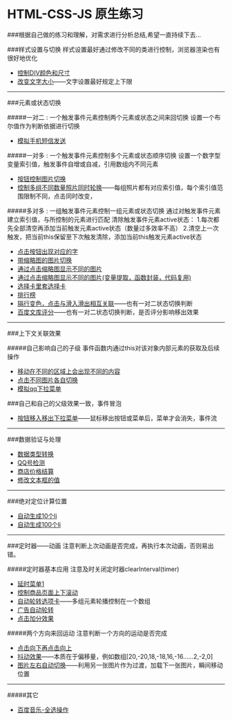 # HTML-CSS-JS 原生练习
###根据自己做的练习和理解，对需求进行分析总结,希望一直持续下去...


###样式设置与切换
样式设置最好通过修改不同的类进行控制，浏览器渲染也有很好地优化

* [控制DIV颜色和尺寸](http://peng2014.github.io/HTML-CSS-JS/JS-Basic/2.控制DIV颜色和尺寸.html)
* [改变文字大小](http://peng2014.github.io/HTML-CSS-JS/JS-Basic/3.改变文字大小.html)——文字设置最好规定上下限


****************************************************************************************************************

###元素或状态切换

#####一对二 : 一个触发事件元素控制两个元素或状态之间来回切换
设置一个布尔值作为判断依据进行切换

* [模拟手机短信发送](http://peng2014.github.io/HTML-CSS-JS/JS-Basic/4.模拟手机短信发送.html)



#####一对多 : 一个触发事件元素控制多个元素或状态顺序切换
设置一个数字型变量索引值，触发事件自增或自减，引用数组内不同元素

* [按钮控制图片切换](http://peng2014.github.io/HTML-CSS-JS/JS-Basic/5.图片切换.html)
* [控制多组不同数量照片同时轮换](http://peng2014.github.io/HTML-CSS-JS/JS-Basic/12.控制多组照片轮换.html)——每组照片都有对应索引值，每个索引值范围限制不同，点击同时改变，




#####多对多 : 一组触发事件元素控制一组元素或状态切换
通过对触发事件元素建立索引值，与所控制的元素进行匹配
清除触发事件元素active状态：
1.每次都先全部清空再添加当前触发元素active状态（数量过多效率不高）
2.清空上一次触发，把当前this保留至下次触发清除，添加当前this触发元素active状态


* [点击按钮出现对应的字](http://peng2014.github.io/HTML-CSS-JS/JS-Basic/9.索引值及this的应用_点击按钮出现相应的字.html)
* [带缩略图的图片切换](http://peng2014.github.io/HTML-CSS-JS/JS-Basic/11.带缩略图的图片切换.html)
* [通过点击缩略图显示不同的图片](http://peng2014.github.io/HTML-CSS-JS/JS-Basic/10.通过点击缩略图显示不同的图片.html)
* [通过点击缩略图显示不同的图片(变量提取，函数封装，代码复用)](http://peng2014.github.io/HTML-CSS-JS/JS-Basic/15代码复用.通过点击缩略图显示不同的图片.html)
* [选择卡里套选择卡](http://peng2014.github.io/HTML-CSS-JS/JS-Basic/18.选择卡里套选择卡.html)
* [排行榜](http://peng2014.github.io/HTML-CSS-JS/JS-Basic/19.排行榜.html)
* [隔行变色，点击与滑入滑出相互关联](http://peng2014.github.io/HTML-CSS-JS/JS-Basic/21.隔行变色.html)——也有一对二状态切换判断
* [百度文库评分](http://peng2014.github.io/HTML-CSS-JS/JS-Basic/22.百度文库评分.html)——也有一对二状态切换判断，是否评分影响移出效果



********************************************************************************************************************

###上下文关联效果

#####自己影响自己的子级
事件函数内通过this对该对象内部元素的获取及后续操作

* [移动在不同的区域上会出现不同的内容](http://peng2014.github.io/HTML-CSS-JS/JS-Basic/6.this的应用.html)
* [点击不同图片各自切换](http://peng2014.github.io/HTML-CSS-JS/JS-Basic/8.点击不同图片各自切换.html)
* [模拟qq下拉菜单](http://peng2014.github.io/HTML-CSS-JS/JS-Basic/13.模拟qq下拉菜单.html)






###自己和自己的父级效果一致，事件冒泡

* [按钮移入移出下拉菜单](http://peng2014.github.io/HTML-CSS-JS/JS-Basic/1.%E6%8C%89%E9%92%AEonmouseover.html)——鼠标移出按钮或菜单后，菜单才会消失，事件流







********************************************************************************************************************

###数据验证与处理


* [数据类型转换](http://peng2014.github.io/HTML-CSS-JS/JS-Basic/14.数据类型及转换实例.html)
* [QQ号检测](http://peng2014.github.io/HTML-CSS-JS/JS-Basic/14.1数据类型及转换实例2.html)
* [商店价格结算](http://peng2014.github.io/HTML-CSS-JS/JS-Basic/16.商店价格结算.html)
* [修改文本框的值](http://peng2014.github.io/HTML-CSS-JS/JS-Basic/17.修改文本框的值.html)





********************************************************************************************************************

###绝对定位计算位置

* [自动生成10个li](http://peng2014.github.io/HTML-CSS-JS/JS-Basic/7.自动生成10个li.html)
* [自动生成100个li](http://peng2014.github.io/HTML-CSS-JS/JS-Basic/7.1自动生成100个li.html)










********************************************************************************************************************

###定时器——动画
注意判断上次动画是否完成，再执行本次动画，否则易出错。

#####定时器基本应用
注意及时关闭定时器clearInterval(timer)

* [延时菜单1](http://peng2014.github.io/HTML-CSS-JS/JS-Basic/24.延时菜单1.html)
* [控制商品页面上下滚动](http://peng2014.github.io/HTML-CSS-JS/JS-Basic/25.控制商品页面上下滚动.html)
* [自动轮转选项卡](http://peng2014.github.io/HTML-CSS-JS/JS-Basic/26.自动轮转选项卡.html)——多组元素轮播控制在一个数组
* [广告自动轮转](http://peng2014.github.io/HTML-CSS-JS/JS-Basic/27.广告自动轮转.html)
* [点击加分效果](http://peng2014.github.io/HTML-CSS-JS/JS-Basic/30.点击加分效果.html)


#####两个方向来回运动
注意判断一个方向的运动是否完成

* [点击向下再点击向上](http://peng2014.github.io/HTML-CSS-JS/JS-Basic/28.点击向下再点击向上.html)
* [抖动效果](http://peng2014.github.io/HTML-CSS-JS/JS-Basic/29.抖函数.html)——本质在于偏移量，例如数组[20,-20,18,-18,16,-16......2,-2,0]
* [图片左右自动切换](http://peng2014.github.io/HTML-CSS-JS/JS-Basic/30.点击加分效果.html)——利用另一张图片作为过渡，加载下一张图片，瞬间移动位置









********************************************************************************************************************
#####其它
* [百度音乐-全选操作](http://peng2014.github.io/HTML-CSS-JS/JS-Basic/23.百度音乐-全选操作.html)



